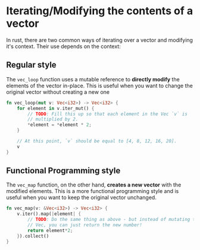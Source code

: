 # Iterating/Modifying the contents of a vector

In rust, there are two common ways of iterating over a vector and modifying it's context. Their use depends on the context:

## Regular style

The `vec_loop` function uses a mutable reference to **directly modify** the elements of the vector in-place. This is useful when you want to change the original vector without creating a new one

```rust
fn vec_loop(mut v: Vec<i32>) -> Vec<i32> {
    for element in v.iter_mut() {
        // TODO: Fill this up so that each element in the Vec `v` is
        // multiplied by 2.
        *element = *element * 2;
    }

    // At this point, `v` should be equal to [4, 8, 12, 16, 20].
    v
}
```



## Functional Programming style

The `vec_map` function, on the other hand, **creates a new vector** with the modified elements. This is a more functional programming style and is useful when you want to keep the original vector unchanged.

```rust
fn vec_map(v: &Vec<i32>) -> Vec<i32> {
    v.iter().map(|element| {
        // TODO: Do the same thing as above - but instead of mutating the
        // Vec, you can just return the new number!
        return element*2;
    }).collect()
}
```
